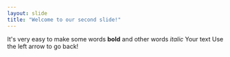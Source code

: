 ```yaml
---
layout: slide
title: "Welcome to our second slide!"
---
```

It's very easy to make some words **bold** and other words *italic* 
Your text
Use the left arrow to go back!
